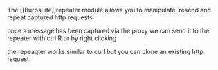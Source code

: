 The [[Burpsuite]]repeater module allows you to manipulate, resend and repeat captured http requests

once a message has been captured via the proxy we can send it to the repeater with ctrl R or by right clicking

the repeaqter works similar to curl but you can clone an existing http request

